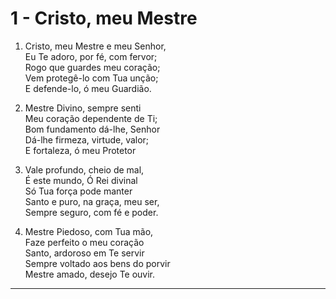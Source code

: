  # 1 - Cristo, meu Mestre

1. Cristo, meu Mestre e meu Senhor,  
Eu Te adoro, por fé, com fervor;  
Rogo que guardes meu coração;  
Vem protegê-lo com Tua unção;  
E defende-lo, ó meu Guardião.  

2. Mestre Divino, sempre senti  
Meu coração dependente de Ti;  
Bom fundamento dá-lhe, Senhor  
Dá-lhe firmeza, virtude, valor;  
E fortaleza, ó meu Protetor  

3. Vale profundo, cheio de mal,  
É este mundo, Ó Rei divinal  
Só Tua força pode manter  
Santo e puro, na graça, meu ser,  
Sempre seguro, com fé e poder.  

4. Mestre Piedoso, com Tua mão,  
Faze perfeito o meu coração  
Santo, ardoroso em Te servir  
Sempre voltado aos bens do porvir  
Mestre amado, desejo Te ouvir.  
---